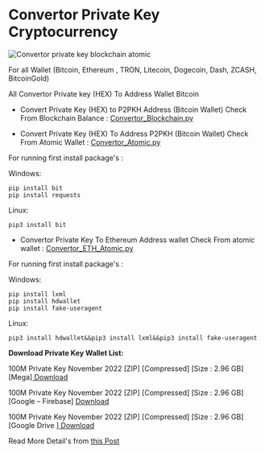 # Convertor Private Key Cryptocurrency

![](https://raw.githubusercontent.com/Pymmdrza/Convertor_PrivateKey/mainx/img/100M_PrivateKey_Convertor_Nov-2022.jpg 'Convertor private key blockchain atomic')


For all Wallet (Bitcoin, Ethereum , TRON, Litecoin, Dogecoin, Dash, ZCASH, BitcoinGold)

All Convertor Private key (HEX) To Address Wallet Bitcoin

- Convert Private Key (HEX) to P2PKH Address (Bitcoin Wallet) Check From Blockchain Balance : [Convertor_Blockchain.py](https://github.com/Pymmdrza/Convertor_PrivateKey/blob/mainx/Convertor_Blockchain.py 'Convertor Private Key and Checker from Blockchain Balance')

- Convert Private Key (HEX) To Address P2PKH (Bitcoin Wallet) Check From Atomic Wallet : [Convertor_Atomic.py](https://github.com/Pymmdrza/Convertor_PrivateKey/blob/mainx/Convertor_Atomic.py 'Convertor Private Key Bitcoin To Address Wallet Check Balance From Atomic wallet')

For running first install package's :

Windows:

```
pip install bit
pip install requests

```

Linux:

```
pip3 install bit

```


- Convertor Private Key To Ethereum Address wallet Check From atomic wallet : [Convertor_ETH_Atomic.py](https://github.com/Pymmdrza/Convertor_PrivateKey/blob/mainx/Convertor_ETH_Atomic.py 'Convertor Private Key To Ethereum Address wallet Check From atomic wallet')

For running first install package's :

Windows:

```
pip install lxml
pip install hdwallet
pip install fake-useragent

```

Linux:

```
pip3 install hdwallet&&pip3 install lxml&&pip3 install fake-useragent

```

**Download Private Key Wallet List:**

100M Private Key November 2022 [ZIP] [Compressed] [Size : 2.96 GB] [Mega][ Download ](https://mega.nz/file/WIEzgYDL#YZkL3he7jGKurXJHVBwQkQr0lJ5Xn9Sp1YaX-n9_8Tk)

100M Private Key November 2022 [ZIP] [Compressed] [Size : 2.96 GB] [Google – Firebase] [ Download ](https://firebasestorage.googleapis.com/v0/b/mmdrza-2dbc3.appspot.com/o/PrivateKey_10M_Nov_2022.zip?alt=media&token=0acc642d-e61b-4629-9751-6935e5e79a4f)

100M Private Key November 2022 [ZIP] [Compressed] [Size : 2.96 GB] [Google Drive ][ Download ](https://drive.google.com/file/d/1JgJdumKj0kkXb0oNLV68QFXSeIttFXRU/view?usp=sharing)

Read More Detail's from [this Post](https://mmdrza.com/100000000-private-key-hex-without-repeat-6gb/ '100000000 Private Key Hex Without Repeat')
